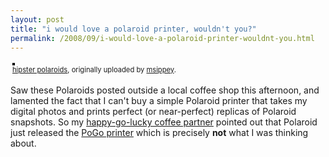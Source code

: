 ```yaml
---
layout: post
title: "i would love a polaroid printer, wouldn't you?"
permalink: /2008/09/i-would-love-a-polaroid-printer-wouldnt-you.html
---
```


<p>
<style type="text/css">.flickr-photo { border: solid 2px #000000; }.flickr-yourcomment { }.flickr-frame { text-align: left; padding: 3px; }.flickr-caption { font-size: 0.8em; margin-top: 0px; }</style><div class="flickr-frame"><a href="http://www.flickr.com/photos/msippey/2870967237/" title="photo sharing"><img  alt="" class="flickr-photo " src="http://farm4.static.flickr.com/3122/2870967237_8f30e714e6.jpg"></a><br>	<span class="flickr-caption"><a href="http://www.flickr.com/photos/msippey/2870967237/">hipster polaroids</a>, originally uploaded by <a href="http://www.flickr.com/people/msippey/">msippey</a>.</span>
</div>
</p>

<p>Saw these Polaroids posted outside a local coffee shop this afternoon, and lamented the fact that I can't buy a simple Polaroid printer that takes my digital photos and prints perfect (or near-perfect) replicas of Polaroid snapshots. So my <a href="http://twitter.com/mike_FTW/">happy-go-lucky coffee partner</a> pointed out that Polaroid just released the <a href="http://www.polaroid.com/pogo/us/">PoGo printer</a> which is precisely <strong>not</strong> what I was thinking about.</p>


